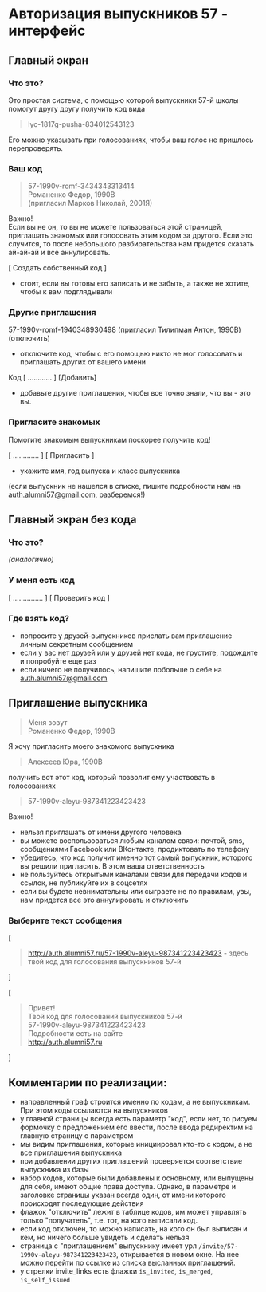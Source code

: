 # Авторизация выпускников 57 - интерфейс

## Главный экран

### Что это?

Это простая система, с помощью которой выпускники 57-й школы помогут другу другу получить код вида

> lyc-1817g-pusha-834012543123

Его можно указывать при голосованиях, чтобы ваш голос не пришлось перепроверять.

### Ваш код

> 57-1990v-romf-3434343313414  
Романенко Федор, 1990В  
(пригласил Марков Николай, 2001Я)

Важно!  
Если вы не он, то вы не можете пользоваться этой страницей, приглашать знакомых или голосовать этим кодом за другого. Если это случится, то после небольшого разбирательства нам придется сказать ай-ай-ай и все аннулировать.

[ Создать собственный код ]  
- стоит, если вы готовы его записать и не забыть, а также не хотите, чтобы к вам подглядывали

### Другие приглашения

57-1990v-romf-1940348930498 (пригласил Тилипман Антон, 1990В) (отключить)  

- отключите код, чтобы с его помощью никто не мог голосовать и приглашать других от вашего имени

Код [ ............ ] [Добавить]  
- добавьте другие приглашения, чтобы все точно знали, что вы - это вы.

### Пригласите знакомых

Помогите знакомым выпускникам поскорее получить код!

[ ............. ]  [ Пригласить ]  
- укажите имя, год выпуска и класс выпускника

(если выпускник не нашелся в списке, пишите подробности нам на auth.alumni57@gmail.com, разберемся!)

## Главный экран без кода

### Что это?

 *(аналогично)*

### У меня есть код

[ ............... ] [ Проверить код ]

### Где взять код?

* попросите у друзей-выпускников прислать вам приглашение личным секретным сообщением
* если у вас нет друзей или у друзей нет кода, не грустите, подождите и попробуйте еще раз
* если ничего не получилось, напишите побольше о себе на auth.alumni57@gmail.com

## Приглашение выпускника

> Меня зовут  
Романенко Федор, 1990В

Я хочу пригласить моего знакомого выпускника

> Алексеев Юра, 1990В

получить вот этот код, который позволит ему участвовать в голосованиях

> 57-1990v-aleyu-987341223423423

Важно!

* нельзя приглашать от имени другого человека
* вы можете воспользоваться любым каналом связи: почтой, sms, сообщениями Facebook или ВКонтакте, продиктовать по телефону
* убедитесь, что код получит именно тот самый выпускник, которого вы решили пригласить. В этом ваша ответственность
* не пользуйтесь открытыми каналами связи для передачи кодов и ссылок, не публикуйте их в соцсетях
* если вы будете невнимательны или сыграете не по правилам, увы, нам придется все это аннулировать и отключить

### Выберите текст сообщения

[
> http://auth.alumni57.ru/57-1990v-aleyu-987341223423423  - здесь твой код для голосования выпускников 57-й

]

[
> Привет!  
Твой код для голосований выпускников 57-й  
57-1990v-aleyu-987341223423423  
Подробности есть на сайте  
http://auth.alumni57.ru

]

## Комментарии по реализации:

* направленный граф строится именно по кодам, а не выпускникам. При этом коды ссылаются на выпускников
* у главной страницы всегда есть параметр "код", если нет, то рисуем формочку с предложением его ввести, после ввода редиректим на главную страницу с параметром
* мы видим приглашения, которые инициировал кто-то с кодом, а не все приглашения выпускника
* при добавлении других приглашений проверяется соответствие выпускника из базы
* набор кодов, которые были добавлены к основному, или выпущены для себя, имеют общие права доступа. Однако, в параметре и заголовке страницы указан всегда один, от имени которого происходят последующие действия
* флажок "отключить" лежит в таблице кодов, им может управлять только "получатель", т.е. тот, на кого выписали код.
* если код отключен, то можно написать, на кого он был выписан и кем, но ничего больше увидеть и сделать нельзя
* страница с "приглашением" выпускнику имеет урл `/invite/57-1990v-aleyu-987341223423423`, открывается в новом окне. На нее можно перейти по ссылке из списка высланных приглашений.
* у стрелки invite_links есть флажки `is_invited`, `is_merged`, `is_self_issued`
